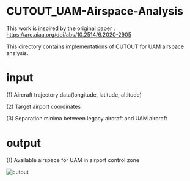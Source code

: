 # CUTOUT_UAM-Airspace-Analysis
This work is inspired by the original paper : https://arc.aiaa.org/doi/abs/10.2514/6.2020-2905

This directory contains implementations of CUTOUT for UAM airspace analysis.

# input

(1) Aircraft trajectory data(longitude, latitude, altitude)

(2) Target airport coordinates

(3) Separation minima between legacy aircraft and UAM aircraft  

# output

(1) Available airspace for UAM in airport control zone

![cutout](https://user-images.githubusercontent.com/112871410/235450948-60de9989-0be5-4905-b384-6f67dc8725da.jpg)
